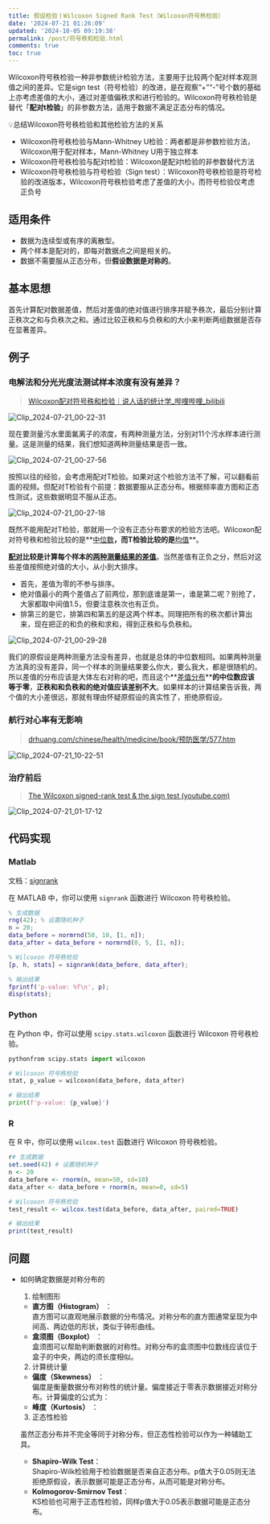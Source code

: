 ```yaml
---
title: 假设检验丨Wilcoxon Signed Rank Test（Wilcoxon符号秩检验）
date: '2024-07-21 01:26:09'
updated: '2024-10-05 09:19:38'
permalink: /post/符号秩和检验.html
comments: true
toc: true
---
```




Wilcoxon符号秩检验一种非参数统计检验方法，主要用于比较两个配对样本观测值之间的差异。它是sign test（符号检验）的改进，是在观察“+”“-”号个数的基础上亦考虑差值的大小，通过对差值偏秩求和进行检验的。Wilcoxon符号秩检验是替代「**配对t检验**」的非参数方法，适用于数据不满足正态分布的情况。

💡总结Wilcoxon符号秩检验和其他检验方法的关系

* Wilcoxon符号秩检验与Mann-Whitney U检验：两者都是非参数检验方法，Wilcoxon用于配对样本，Mann-Whitney U用于独立样本
* Wilcoxon符号秩检验与配对t检验：Wilcoxon是配对t检验的非参数替代方法
* Wilcoxon符号秩检验与符号检验（Sign test）：Wilcoxon符号秩检验是符号检验的改进版本，Wilcoxon符号秩检验考虑了差值的大小，而符号检验仅考虑正负号

## 适用条件

* 数据为连续型或有序的离散型。
* 两个样本是配对的，即每对数据点之间是相关的。
* 数据不需要服从正态分布，但**假设数据是对称的**。

## 基本思想

首先计算配对数据差值，然后对差值的绝对值进行排序并赋予秩次，最后分别计算正秩次之和与负秩次之和。通过比较正秩和与负秩和的大小来判断两组数据是否存在显著差异。

## 例子

### 电解法和分光光度法测试样本浓度有没有差异？

> [Wilcoxon配对符号秩和检验｜说人话的统计学_哔哩哔哩_bilibili](https://www.bilibili.com/video/BV16C4y1V7Ya/?vd_source=b4a1fcb6dce305e26d8d16d9cbb71304)

​![Clip_2024-07-21_00-22-31](https://raw.githubusercontent.com/Achuan-2/Picbed/pic/assets/Clip_2024-07-21_00-22-31-20240721002344-47m61qd.png)​

现在要测量污水里面氟离子的浓度，有两种测量方法，分别对11个污水样本进行测量。这是测量的结果，我们想知道两种测量结果是否一致。

​![Clip_2024-07-21_00-27-56](https://raw.githubusercontent.com/Achuan-2/Picbed/pic/assets/Clip_2024-07-21_00-27-56-20240721002757-dctddrt.png)​

按照以往的经验，会考虑用配对T检验。如果对这个检验方法不了解，可以翻看前面的视频。但配对T检验有个前提：数据要服从正态分布。根据频率直方图和正态性测试，这些数据明显不服从正态。

​![Clip_2024-07-21_00-27-18](https://raw.githubusercontent.com/Achuan-2/Picbed/pic/assets/Clip_2024-07-21_00-27-18-20240721002738-n3rv4iv.png)​

既然不能用配对T检验，那就用一个没有正态分布要求的检验方法吧。Wilcoxon配对符号秩和检验比较的是**<u>中位数</u>**，而T检验比较的是**<u>均值</u>**。

**<u>配对</u>**​**比较是计算每个样本的**​**<u>两种测量结果的差值</u>**。当然差值有正负之分，然后对这些差值按照绝对值的大小，从小到大排序。

* 首先，差值为零的不参与排序。
* 绝对值最小的两个差值占了前两位，那到底谁是第一，谁是第二呢？别抢了，大家都取中间值1.5，但要注意秩次也有正负。
* 排第三的是它，排第四和第五的是这两个样本。同理把所有的秩次都计算出来，现在把正的和负的秩和求和，得到正秩和与负秩和。

​![Clip_2024-07-21_00-29-28](https://raw.githubusercontent.com/Achuan-2/Picbed/pic/assets/Clip_2024-07-21_00-29-28-20240721002929-pfus7ex.png)​

我们的原假设是两种测量方法没有差异，也就是总体的中位数相同。如果两种测量方法真的没有差异，同一个样本的测量结果要么你大，要么我大，都是很随机的。所以差值的分布应该是大体左右对称的吧，而且这个**<u>差值分布</u>**​**的中位数应该等于零**，**正秩和和负秩和的绝对值应该差别不大**。如果样本的计算结果告诉我，两个值的大小差很远，那就有理由怀疑原假设的真实性了，拒绝原假设。

### 航行对心率有无影响

> [drhuang.com/chinese/health/medicine/book/预防医学/577.htm](http://drhuang.com/chinese/health/medicine/book/%E9%A2%84%E9%98%B2%E5%8C%BB%E5%AD%A6/577.htm)

​![Clip_2024-07-21_10-22-51](https://raw.githubusercontent.com/Achuan-2/Picbed/pic/assets/Clip_2024-07-21_10-22-51-20240721102252-prby5i7.png)​

### 治疗前后

> [The Wilcoxon signed-rank test &amp; the sign test (youtube.com)](https://www.youtube.com/watch?v=CD2G2lRUuxI)

​![Clip_2024-07-21_01-17-12](https://raw.githubusercontent.com/Achuan-2/Picbed/pic/assets/Clip_2024-07-21_01-17-12-20240721011715-65b22b6.png)​

## 代码实现

### Matlab

文档：[signrank](https://ww2.mathworks.cn/help/stats/signrank.html)

在 MATLAB 中，你可以使用 `signrank`​ 函数进行 Wilcoxon 符号秩检验。

```matlab
% 生成数据
rng(42); % 设置随机种子
n = 20;
data_before = normrnd(50, 10, [1, n]);
data_after = data_before + normrnd(0, 5, [1, n]);

% Wilcoxon 符号秩检验
[p, h, stats] = signrank(data_before, data_after);

% 输出结果
fprintf('p-value: %f\n', p);
disp(stats);

```

### Python

在 Python 中，你可以使用 `scipy.stats.wilcoxon`​ 函数进行 Wilcoxon 符号秩检验。

```python
pythonfrom scipy.stats import wilcoxon

# Wilcoxon 符号秩检验
stat, p_value = wilcoxon(data_before, data_after)

# 输出结果
print(f'p-value: {p_value}')
```

### R

在 R 中，你可以使用 `wilcox.test`​ 函数进行 Wilcoxon 符号秩检验。

```r
r# 生成数据
set.seed(42) # 设置随机种子
n <- 20
data_before <- rnorm(n, mean=50, sd=10)
data_after <- data_before + rnorm(n, mean=0, sd=5)

# Wilcoxon 符号秩检验
test_result <- wilcox.test(data_before, data_after, paired=TRUE)

# 输出结果
print(test_result)
```

## 问题

* 如何确定数据是对称分布的

  1. 绘制图形

  * **直方图（Histogram）** ：  
    直方图可以直观地展示数据的分布情况。对称分布的直方图通常呈现为中间高、两边低的形状，类似于钟形曲线。
  * **盒须图（Boxplot）** ：  
    盒须图可以帮助判断数据的对称性。对称分布的盒须图中位数线应该位于盒子的中央，两边的须长度相似。

  2. 计算统计量

  * **偏度（Skewness）** ：  
    偏度是衡量数据分布对称性的统计量。偏度接近于零表示数据接近对称分布。计算偏度的公式为：
  * **峰度（Kurtosis）** ：

  3. 正态性检验

  虽然正态分布并不完全等同于对称分布，但正态性检验可以作为一种辅助工具。

  * **Shapiro-Wilk Test**：  
    Shapiro-Wilk检验用于检验数据是否来自正态分布。p值大于0.05则无法拒绝原假设，表示数据可能是正态分布，从而可能是对称分布。
  * **Kolmogorov-Smirnov Test**：  
    KS检验也可用于正态性检验，同样p值大于0.05表示数据可能是正态分布。

‍
